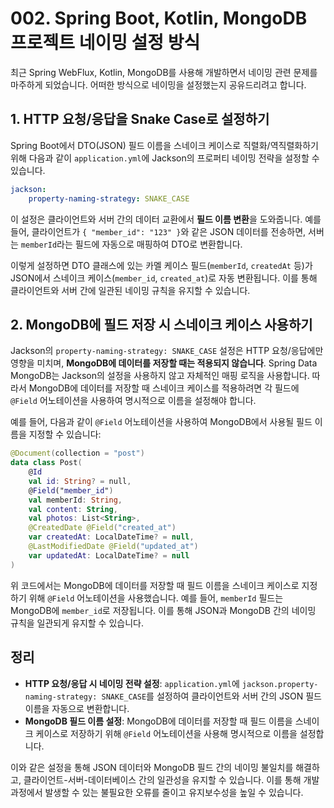 # 002. Spring Boot, Kotlin, MongoDB 프로젝트 네이밍 설정 방식

최근 Spring WebFlux, Kotlin, MongoDB를 사용해 개발하면서 네이밍 관련 문제를 마주하게 되었습니다.
어떠한 방식으로 네이밍을 설정했는지 공유드리려고 합니다.

## 1. HTTP 요청/응답을 Snake Case로 설정하기

Spring Boot에서 DTO(JSON) 필드 이름을 스네이크 케이스로 직렬화/역직렬화하기 위해 다음과 같이 `application.yml`에 Jackson의 프로퍼티 네이밍 전략을 설정할 수 있습니다.

```yaml
jackson:
    property-naming-strategy: SNAKE_CASE
```

이 설정은 클라이언트와 서버 간의 데이터 교환에서 **필드 이름 변환**을 도와줍니다. 예를 들어, 클라이언트가 `{ "member_id": "123" }`와 같은 JSON 데이터를 전송하면, 서버는 `memberId`라는 필드에 자동으로 매핑하여 DTO로 변환합니다.

이렇게 설정하면 DTO 클래스에 있는 카멜 케이스 필드(`memberId`, `createdAt` 등)가 JSON에서 스네이크 케이스(`member_id`, `created_at`)로 자동 변환됩니다. 이를 통해 클라이언트와 서버 간에 일관된 네이밍 규칙을 유지할 수 있습니다.

## 2. MongoDB에 필드 저장 시 스네이크 케이스 사용하기

Jackson의 `property-naming-strategy: SNAKE_CASE` 설정은 HTTP 요청/응답에만 영향을 미치며, **MongoDB에 데이터를 저장할 때는 적용되지 않습니다**. Spring Data MongoDB는 Jackson의 설정을 사용하지 않고 자체적인 매핑 로직을 사용합니다. 따라서 MongoDB에 데이터를 저장할 때 스네이크 케이스를 적용하려면 각 필드에 `@Field` 어노테이션을 사용하여 명시적으로 이름을 설정해야 합니다.

예를 들어, 다음과 같이 `@Field` 어노테이션을 사용하여 MongoDB에서 사용될 필드 이름을 지정할 수 있습니다:

```kotlin
@Document(collection = "post")
data class Post(
    @Id
    val id: String? = null,
    @Field("member_id")
    val memberId: String,
    val content: String,
    val photos: List<String>,
    @CreatedDate @Field("created_at")
    var createdAt: LocalDateTime? = null,
    @LastModifiedDate @Field("updated_at")
    var updatedAt: LocalDateTime? = null
)
```

위 코드에서는 MongoDB에 데이터를 저장할 때 필드 이름을 스네이크 케이스로 지정하기 위해 `@Field` 어노테이션을 사용했습니다. 예를 들어, `memberId` 필드는 MongoDB에 `member_id`로 저장됩니다. 이를 통해 JSON과 MongoDB 간의 네이밍 규칙을 일관되게 유지할 수 있습니다.

## 정리
- **HTTP 요청/응답 시 네이밍 전략 설정**: `application.yml`에 `jackson.property-naming-strategy: SNAKE_CASE`를 설정하여 클라이언트와 서버 간의 JSON 필드 이름을 자동으로 변환합니다.
- **MongoDB 필드 이름 설정**: MongoDB에 데이터를 저장할 때 필드 이름을 스네이크 케이스로 저장하기 위해 `@Field` 어노테이션을 사용해 명시적으로 이름을 설정합니다.

이와 같은 설정을 통해 JSON 데이터와 MongoDB 필드 간의 네이밍 불일치를 해결하고, 클라이언트-서버-데이터베이스 간의 일관성을 유지할 수 있습니다. 이를 통해 개발 과정에서 발생할 수 있는 불필요한 오류를 줄이고 유지보수성을 높일 수 있습니다.
